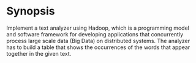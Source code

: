 # Synopsis
Implement a text analyzer using Hadoop, which is a programming model and software framework for developing applications that concurrently process large scale data (Big Data) on distributed systems. The analyzer has to build a table that shows the occurrences of the words that appear together in the given text.
